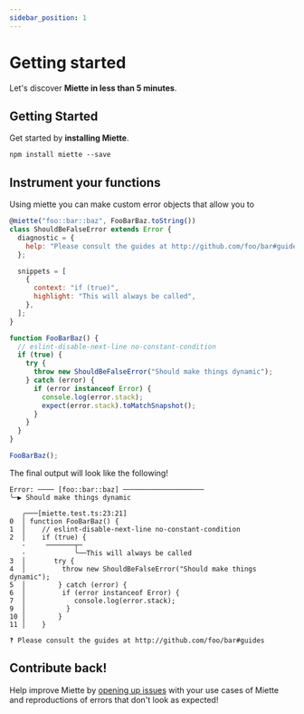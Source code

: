 ```yaml
---
sidebar_position: 1
---
```


# Getting started

Let's discover **Miette in less than 5 minutes**.

## Getting Started

Get started by **installing Miette**.

```shell
npm install miette --save
```

## Instrument your functions

Using miette you can make custom error objects that allow you to

```js
@miette("foo::bar::baz", FooBarBaz.toString())
class ShouldBeFalseError extends Error {
  diagnostic = {
    help: "Please consult the guides at http://github.com/foo/bar#guides",
  };

  snippets = [
    {
      context: "if (true)",
      highlight: "This will always be called",
    },
  ];
}

function FooBarBaz() {
  // eslint-disable-next-line no-constant-condition
  if (true) {
    try {
      throw new ShouldBeFalseError("Should make things dynamic");
    } catch (error) {
      if (error instanceof Error) {
        console.log(error.stack);
        expect(error.stack).toMatchSnapshot();
      }
    }
  }
}

FooBarBaz();
```

The final output will look like the following!

```shell
Error: ──── [foo::bar::baz] ────────────────────
╰─▶ Should make things dynamic

   ╭───[miette.test.ts:23:21]
0  │ function FooBarBaz() {
1  │    // eslint-disable-next-line no-constant-condition
2  │    if (true) {
   ·     ───────┬─
   ·            ╰──This will always be called
3  │       try {
4  │         throw new ShouldBeFalseError("Should make things dynamic");
5  │        } catch (error) {
6  │         if (error instanceof Error) {
7  │            console.log(error.stack);
9  │          }
10 │        }
11 │    }

‽ Please consult the guides at http://github.com/foo/bar#guides
```

## Contribute back!

Help improve Miette by [opening up issues](https://github.com/gabrielcsapo/miette/issues) with your use cases of Miette and reproductions of errors that don't look as expected!
